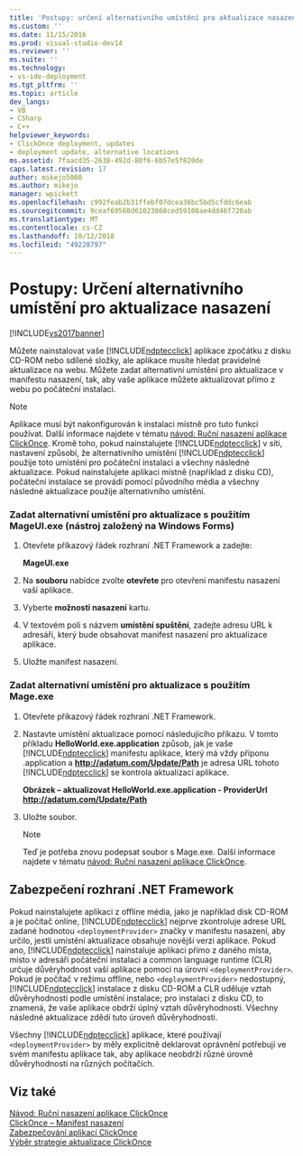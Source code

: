 ```yaml
---
title: 'Postupy: určení alternativního umístění pro aktualizace nasazení | Dokumentace Microsoftu'
ms.custom: ''
ms.date: 11/15/2016
ms.prod: visual-studio-dev14
ms.reviewer: ''
ms.suite: ''
ms.technology:
- vs-ide-deployment
ms.tgt_pltfrm: ''
ms.topic: article
dev_langs:
- VB
- CSharp
- C++
helpviewer_keywords:
- ClickOnce deployment, updates
- deployment update, alternative locations
ms.assetid: 7faacd35-2638-492d-80f6-6b57e5f820de
caps.latest.revision: 17
author: mikejo5000
ms.author: mikejo
manager: wpickett
ms.openlocfilehash: c992feab2b31ffebf07dcea36bc5bd5cfddc6eab
ms.sourcegitcommit: 9ceaf69568d61023868ced59108ae4dd46f720ab
ms.translationtype: MT
ms.contentlocale: cs-CZ
ms.lasthandoff: 10/12/2018
ms.locfileid: "49228797"
---
```

# <a name="how-to-specify-an-alternate-location-for-deployment-updates"></a>Postupy: Určení alternativního umístění pro aktualizace nasazení
[!INCLUDE[vs2017banner](../includes/vs2017banner.md)]

Můžete nainstalovat vaše [!INCLUDE[ndptecclick](../includes/ndptecclick-md.md)] aplikace zpočátku z disku CD-ROM nebo sdílené složky, ale aplikace musíte hledat pravidelné aktualizace na webu. Můžete zadat alternativní umístění pro aktualizace v manifestu nasazení, tak, aby vaše aplikace můžete aktualizovat přímo z webu po počáteční instalaci.  
  
> [!NOTE]
>  Aplikace musí být nakonfigurován k instalaci místně pro tuto funkci používat. Další informace najdete v tématu [návod: Ruční nasazení aplikace ClickOnce](../deployment/walkthrough-manually-deploying-a-clickonce-application.md). Kromě toho, pokud nainstalujete [!INCLUDE[ndptecclick](../includes/ndptecclick-md.md)] v síti, nastavení způsobí, že alternativního umístění [!INCLUDE[ndptecclick](../includes/ndptecclick-md.md)] použije toto umístění pro počáteční instalaci a všechny následné aktualizace. Pokud nainstalujete aplikaci místně (například z disku CD), počáteční instalace se provádí pomocí původního média a všechny následné aktualizace použije alternativního umístění.  
  
### <a name="specifying-an-alternate-location-for-updates-by-using-mageuiexe-windows-forms-based-utility"></a>Zadat alternativní umístění pro aktualizace s použitím MageUI.exe (nástroj založený na Windows Forms)  
  
1.  Otevřete příkazový řádek rozhraní .NET Framework a zadejte:  
  
     **MageUI.exe**  
  
2.  Na **souboru** nabídce zvolte **otevřete** pro otevření manifestu nasazení vaší aplikace.  
  
3.  Vyberte **možnosti nasazení** kartu.  
  
4.  V textovém poli s názvem **umístění spuštění**, zadejte adresu URL k adresáři, který bude obsahovat manifest nasazení pro aktualizace aplikace.  
  
5.  Uložte manifest nasazení.  
  
### <a name="specifying-an-alternate-location-for-updates-by-using-mageexe"></a>Zadat alternativní umístění pro aktualizace s použitím Mage.exe  
  
1.  Otevřete příkazový řádek rozhraní .NET Framework.  
  
2.  Nastavte umístění aktualizace pomocí následujícího příkazu. V tomto příkladu **HelloWorld.exe.application** způsob, jak je vaše [!INCLUDE[ndptecclick](../includes/ndptecclick-md.md)] manifestu aplikace, který má vždy příponu .application a **http://adatum.com/Update/Path** je adresa URL tohoto [!INCLUDE[ndptecclick](../includes/ndptecclick-md.md)] se kontrola aktualizací aplikace.  
  
     **Obrázek – aktualizovat HelloWorld.exe.application - ProviderUrl http://adatum.com/Update/Path**  
  
3.  Uložte soubor.  
  
    > [!NOTE]
    >  Teď je potřeba znovu podepsat soubor s Mage.exe. Další informace najdete v tématu [návod: Ruční nasazení aplikace ClickOnce](../deployment/walkthrough-manually-deploying-a-clickonce-application.md).  
  
## <a name="net-framework-security"></a>Zabezpečení rozhraní .NET Framework  
 Pokud nainstalujete aplikaci z offline média, jako je například disk CD-ROM a je počítač online, [!INCLUDE[ndptecclick](../includes/ndptecclick-md.md)] nejprve zkontroluje adrese URL zadané hodnotou `<deploymentProvider>` značky v manifestu nasazení, aby určilo, jestli umístění aktualizace obsahuje novější verzi aplikace. Pokud ano, [!INCLUDE[ndptecclick](../includes/ndptecclick-md.md)] nainstaluje aplikaci přímo z daného místa, místo v adresáři počáteční instalaci a common language runtime (CLR) určuje důvěryhodnost vaší aplikace pomocí na úrovni `<deploymentProvider>`. Pokud je počítač v režimu offline, nebo `<deploymentProvider>` nedostupný, [!INCLUDE[ndptecclick](../includes/ndptecclick-md.md)] instalace z disku CD-ROM a CLR uděluje vztah důvěryhodnosti podle umístění instalace; pro instalaci z disku CD, to znamená, že vaše aplikace obdrží úplný vztah důvěryhodnosti. Všechny následné aktualizace zdědí tuto úroveň důvěryhodnosti.  
  
 Všechny [!INCLUDE[ndptecclick](../includes/ndptecclick-md.md)] aplikace, které používají `<deploymentProvider>` by měly explicitně deklarovat oprávnění potřebují ve svém manifestu aplikace tak, aby aplikace neobdrží různé úrovně důvěryhodnosti na různých počítačích.  
  
## <a name="see-also"></a>Viz také  
 [Návod: Ruční nasazení aplikace ClickOnce](../deployment/walkthrough-manually-deploying-a-clickonce-application.md)   
 [ClickOnce – Manifest nasazení](../deployment/clickonce-deployment-manifest.md)   
 [Zabezpečování aplikací ClickOnce](../deployment/securing-clickonce-applications.md)   
 [Výběr strategie aktualizace ClickOnce](../deployment/choosing-a-clickonce-update-strategy.md)



